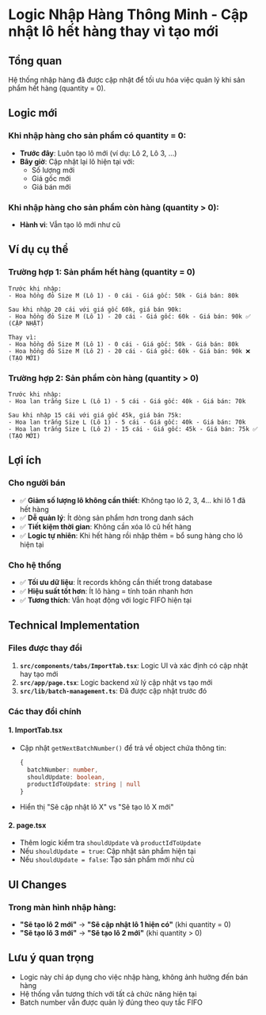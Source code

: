 # Logic Nhập Hàng Thông Minh - Cập nhật lô hết hàng thay vì tạo mới

## Tổng quan

Hệ thống nhập hàng đã được cập nhật để tối ưu hóa việc quản lý khi sản phẩm hết hàng (quantity = 0).

## Logic mới

### Khi nhập hàng cho sản phẩm có quantity = 0:

- **Trước đây**: Luôn tạo lô mới (ví dụ: Lô 2, Lô 3, ...)
- **Bây giờ**: Cập nhật lại lô hiện tại với:
  - Số lượng mới
  - Giá gốc mới
  - Giá bán mới

### Khi nhập hàng cho sản phẩm còn hàng (quantity > 0):

- **Hành vi**: Vẫn tạo lô mới như cũ

## Ví dụ cụ thể

### Trường hợp 1: Sản phẩm hết hàng (quantity = 0)

```
Trước khi nhập:
- Hoa hồng đỏ Size M (Lô 1) - 0 cái - Giá gốc: 50k - Giá bán: 80k

Sau khi nhập 20 cái với giá gốc 60k, giá bán 90k:
- Hoa hồng đỏ Size M (Lô 1) - 20 cái - Giá gốc: 60k - Giá bán: 90k ✅ (CẬP NHẬT)

Thay vì:
- Hoa hồng đỏ Size M (Lô 1) - 0 cái - Giá gốc: 50k - Giá bán: 80k
- Hoa hồng đỏ Size M (Lô 2) - 20 cái - Giá gốc: 60k - Giá bán: 90k ❌ (TẠO MỚI)
```

### Trường hợp 2: Sản phẩm còn hàng (quantity > 0)

```
Trước khi nhập:
- Hoa lan trắng Size L (Lô 1) - 5 cái - Giá gốc: 40k - Giá bán: 70k

Sau khi nhập 15 cái với giá gốc 45k, giá bán 75k:
- Hoa lan trắng Size L (Lô 1) - 5 cái - Giá gốc: 40k - Giá bán: 70k
- Hoa lan trắng Size L (Lô 2) - 15 cái - Giá gốc: 45k - Giá bán: 75k ✅ (TẠO MỚI)
```

## Lợi ích

### Cho người bán

- ✅ **Giảm số lượng lô không cần thiết**: Không tạo lô 2, 3, 4... khi lô 1 đã hết hàng
- ✅ **Dễ quản lý**: Ít dòng sản phẩm hơn trong danh sách
- ✅ **Tiết kiệm thời gian**: Không cần xóa lô cũ hết hàng
- ✅ **Logic tự nhiên**: Khi hết hàng rồi nhập thêm = bổ sung hàng cho lô hiện tại

### Cho hệ thống

- ✅ **Tối ưu dữ liệu**: Ít records không cần thiết trong database
- ✅ **Hiệu suất tốt hơn**: Ít lô hàng = tính toán nhanh hơn
- ✅ **Tương thích**: Vẫn hoạt động với logic FIFO hiện tại

## Technical Implementation

### Files được thay đổi

1. **`src/components/tabs/ImportTab.tsx`**: Logic UI và xác định có cập nhật hay tạo mới
2. **`src/app/page.tsx`**: Logic backend xử lý cập nhật vs tạo mới
3. **`src/lib/batch-management.ts`**: Đã được cập nhật trước đó

### Các thay đổi chính

#### 1. **ImportTab.tsx**

- Cập nhật `getNextBatchNumber()` để trả về object chứa thông tin:
  ```typescript
  {
    batchNumber: number,
    shouldUpdate: boolean,
    productIdToUpdate: string | null
  }
  ```
- Hiển thị "Sẽ cập nhật lô X" vs "Sẽ tạo lô X mới"

#### 2. **page.tsx**

- Thêm logic kiểm tra `shouldUpdate` và `productIdToUpdate`
- Nếu `shouldUpdate = true`: Cập nhật sản phẩm hiện tại
- Nếu `shouldUpdate = false`: Tạo sản phẩm mới như cũ

## UI Changes

### Trong màn hình nhập hàng:

- **"Sẽ tạo lô 2 mới"** → **"Sẽ cập nhật lô 1 hiện có"** (khi quantity = 0)
- **"Sẽ tạo lô 3 mới"** → **"Sẽ tạo lô 2 mới"** (khi quantity > 0)

## Lưu ý quan trọng

- Logic này chỉ áp dụng cho việc nhập hàng, không ảnh hưởng đến bán hàng
- Hệ thống vẫn tương thích với tất cả chức năng hiện tại
- Batch number vẫn được quản lý đúng theo quy tắc FIFO
